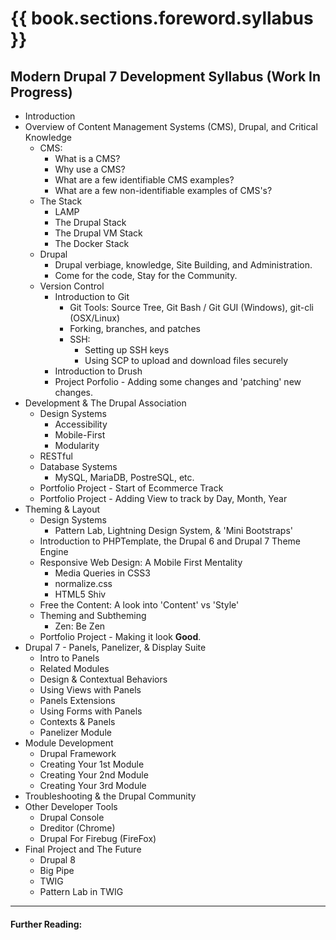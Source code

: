 # {{ book.sections.foreword.syllabus }}

 ## Modern Drupal 7 Development Syllabus (Work In Progress)
+ Introduction
+ Overview of Content Management Systems (CMS), Drupal, and Critical Knowledge
  - CMS:
    + What is a CMS?
    + Why use a CMS?
    + What are a few identifiable CMS examples?
    + What are a few non-identifiable examples of CMS's?
  - The Stack
    + LAMP
    + The Drupal Stack
    + The Drupal VM Stack
    + The Docker Stack
  - Drupal
    + Drupal verbiage, knowledge, Site Building, and Administration.
    + Come for the code, Stay for the Community.
  - Version Control
    + Introduction to Git
      - Git Tools: Source Tree, Git Bash / Git GUI (Windows), git-cli (OSX/Linux)
      - Forking, branches, and patches
      - SSH:
        + Setting up SSH keys
        + Using SCP to upload and download files securely
    + Introduction to Drush
    + Project Porfolio - Adding some changes and 'patching' new changes.
+ Development & The Drupal Association
  - Design Systems
    + Accessibility
    + Mobile-First
    + Modularity
  - RESTful
  - Database Systems
    + MySQL, MariaDB, PostreSQL, etc.
  - Portfolio Project - Start of Ecommerce Track
  - Portfolio Project - Adding View to track by Day, Month, Year
+ Theming & Layout
  - Design Systems
    + Pattern Lab, Lightning Design System, & 'Mini Bootstraps'
  - Introduction to PHPTemplate, the Drupal 6 and Drupal 7 Theme Engine
  - Responsive Web Design: A Mobile First Mentality
    + Media Queries in CSS3
    + normalize.css
    + HTML5 Shiv
  - Free the Content: A look into 'Content' vs 'Style'
  - Theming and Subtheming
    - Zen: Be Zen
  - Portfolio Project - Making it look **Good**.
+ Drupal 7 - Panels, Panelizer, & Display Suite
  - Intro to Panels
  - Related Modules
  - Design & Contextual Behaviors
  - Using Views with Panels
  - Panels Extensions
  - Using Forms with Panels
  - Contexts & Panels
  - Panelizer Module
+ Module Development
  - Drupal Framework
  - Creating Your 1st Module
  - Creating Your 2nd Module
  - Creating Your 3rd Module
+ Troubleshooting & the Drupal Community
+ Other Developer Tools
  - Drupal Console
  - Dreditor (Chrome)
  - Drupal For Firebug (FireFox)
+ Final Project and The Future
  - Drupal 8
  - Big Pipe
  - TWIG
  - Pattern Lab in TWIG



-----

#### Further Reading:


